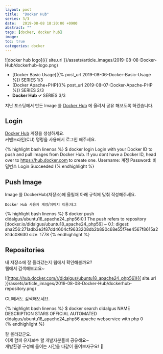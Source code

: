 ```yaml
---
layout: post
title:  "Docker Hub"
series: 3/3
date:   2019-08-08 18:20:00 +0900
abstract: ""
tags: [docker, docker hub]
image:
toc: true
categories: docker
---
```


![docker hub logo]({{ site.url }}/assets/article_images/2019-08-08-Docker-Hub/dockerhub-logo.png)


* [Docker Basic Usage]({% post_url 2019-08-06-Docker-Basic-Usage %}) <span class="series">SERIES 1/3</span>
* [Docker Apache+PHP]({% post_url 2019-08-07-Docker-Apache-PHP %}) <span class="series">SERIES 2/3</span>
* **Docker Hub ✓**  <span class="series">SERIES 3/3</span>


지난 포스팅에서 만든 Image 를 [Docker Hub](https://hub.docker.com/) 에 올려서 공유 해보도록 하겠습니다.

## Login

[Docker Hub](https://hub.docker.com/) 계정을 생성하세요.  
커맨드라인(CLI) 명령을 사용해서 로그인 해주세요.  

{% highlight bash linenos %}
$ docker login
Login with your Docker ID to push and pull images from Docker Hub. If you dont have a Docker ID, head over to https://hub.docker.com to create one.
Username: 계정
Password: 비밀번호
Login Succeeded
{% endhighlight %}


## Push Image

Image 를 DockerHub(저장소)에 올릴때 아래 규칙에 맞춰 작성해주세요.   

`Docker Hub 사용자 계정`/`이미지 이름`:`태그`

{% highlight bash linenos %}
$ docker push didalgus/ubuntu18_apache24_php56:0.1
The push refers to repository [docker.io/didalgus/ubuntu18_apache24_php56]
~
0.1: digest: sha256:271adb3e3f87dd4604cf9633208db2b890c68e55f7ee4567f8615a281dc08630 size: 1778
{% endhighlight %}


## Repositories

내 저장소에 잘 올라갔는지 웹에서 확인해볼까요?  
웹에서 검색해보고요~

![https://hub.docker.com/r/didalgus/ubuntu18_apache24_php56]({{ site.url }}/assets/article_images/2019-08-08-Docker-Hub/dockerhub-repository.png)

CLI에서도 검색해보세요.

{% highlight bash linenos %}
$ docker search didalgus
NAME                               DESCRIPTION                  STARS               OFFICIAL            AUTOMATED
didalgus/ubuntu18_apache24_php56   apache webservice with php   0                
{% endhighlight %}


잘 올라갔군요.  
이제 함께 유지보수 할 개발자분들께 공유해요~  
개발환경 구성에 들이는 시간을 다같이 줄여보자구요! :whale:
